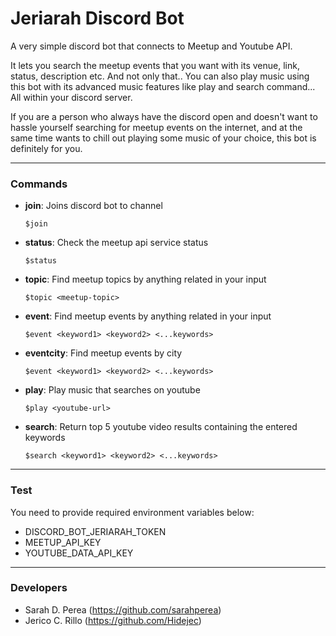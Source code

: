 # Jeriarah Discord Bot

A very simple discord bot that connects to Meetup and Youtube API.

It lets you search the meetup events that you want with its venue, link, status, description etc. And not only that.. You can also play music using this bot with its advanced music features like play and search command... All within your discord server.

If you are a person who always have the discord open and doesn't want to hassle yourself searching for meetup events on the internet, and at the same time wants to chill out playing some music of your choice, this bot is definitely for you. 

--- 

### Commands

- **join**: Joins discord bot to channel

	`$join`

- **status**: Check the meetup api service status

	`$status`

- **topic**: Find meetup topics by anything related in your input

	`$topic <meetup-topic>`

- **event**: Find meetup events by anything related in your input

	`$event <keyword1> <keyword2> <...keywords>`

- **eventcity**: Find meetup events by city

	`$event <keyword1> <keyword2> <...keywords>`

- **play**: Play music that searches on youtube

	`$play <youtube-url>`
		
- **search**: Return top 5 youtube video results containing the entered keywords

	`$search <keyword1> <keyword2> <...keywords>`

---

### Test

You need to provide required environment variables below: 

- DISCORD_BOT_JERIARAH_TOKEN
- MEETUP_API_KEY
- YOUTUBE_DATA_API_KEY

---

### Developers

- Sarah D. Perea (https://github.com/sarahperea)
- Jerico C. Rillo (https://github.com/Hidejec)
